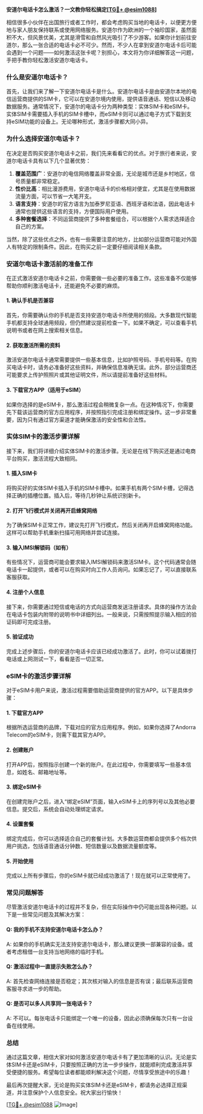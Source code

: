 **安道尔电话卡怎么激活？一文教你轻松搞定[[TG💪+ @esim1088](https://t.me/s/esim1088)]**

相信很多小伙伴在出国旅行或者工作时，都会考虑购买当地的电话卡，以便更方便地与家人朋友保持联系或使用网络服务。安道尔作为欧洲的一个袖珍国家，虽然面积不大，但风景优美，尤其是滑雪和自然风光吸引了不少游客。如果你计划前往安道尔，那么一张合适的电话卡必不可少。然而，不少人在拿到安道尔电话卡后可能会遇到一个问题——如何激活这张卡呢？别担心，本文将为你详细解答这一问题，手把手教你轻松激活安道尔电话卡。

### 什么是安道尔电话卡？

首先，让我们来了解一下安道尔电话卡是什么。安道尔电话卡是由安道尔本地的电信运营商提供的SIM卡，它可以在安道尔境内使用，提供语音通话、短信以及移动数据服务。通常情况下，安道尔的电话卡分为两种类型：实体SIM卡和eSIM卡。实体SIM卡需要插入手机的SIM卡槽中，而eSIM卡则可以通过电子方式下载到支持eSIM功能的设备上。无论哪种形式，激活步骤都大同小异。

### 为什么选择安道尔电话卡？

在决定是否购买安道尔电话卡之前，我们先来看看它的优点。对于旅行者来说，安道尔电话卡具有以下几个显著优势：

1. **覆盖范围广**：安道尔的电信网络覆盖非常全面，无论是城市还是乡村地区，信号质量都非常稳定。
2. **性价比高**：相比漫游费用，安道尔电话卡的价格相对便宜，尤其是在使用数据流量方面，可以节省一大笔开支。
3. **语言支持**：安道尔的官方语言为加泰罗尼亚语、西班牙语和法语，因此电话卡通常也提供这些语言的支持，方便国际用户使用。
4. **多种套餐选择**：不同运营商提供了多种套餐组合，可以根据个人需求选择适合自己的方案。

当然，除了这些优点之外，也有一些需要注意的地方，比如部分运营商可能对外国人有特定的限制条件。因此，在购买之前一定要仔细阅读相关条款。

### 安道尔电话卡激活前的准备工作

在正式激活安道尔电话卡之前，你需要做一些必要的准备工作。这些准备不仅能够帮助你顺利激活电话卡，还能避免不必要的麻烦。

#### 1. 确认手机是否兼容

首先，你需要确认你的手机是否支持安道尔电话卡所使用的频段。大多数现代智能手机都支持全球通用频段，但仍然建议提前检查一下。如果不确定，可以查看手机说明书或者在网上搜索相关信息。

#### 2. 获取激活所需的资料

激活安道尔电话卡通常需要提供一些基本信息，比如护照号码、手机号码等。在购买电话卡时，请务必准备好这些资料，并确保信息准确无误。此外，部分运营商还可能要求上传护照照片或其他证明文件，所以请提前准备好这些材料。

#### 3. 下载官方APP（适用于eSIM）

如果你选择的是eSIM卡，那么激活过程会稍微复杂一点。在这种情况下，你需要先下载该运营商的官方应用程序，并按照指引完成注册和绑定操作。这一步非常重要，因为只有通过官方渠道才能确保激活的安全性和合法性。

### 实体SIM卡的激活步骤详解

接下来，我们将详细介绍实体SIM卡的激活步骤。无论是在线下购买还是通过电商平台购买，激活流程大致相同。

#### 1. 插入SIM卡

将购买好的实体SIM卡插入手机的SIM卡槽中。如果手机有两个SIM卡槽，记得选择正确的插槽位置。插入后，等待几秒钟让系统识别新卡。

#### 2. 打开飞行模式并关闭再开启蜂窝网络

为了确保SIM卡正常工作，建议先打开飞行模式，然后关闭再开启蜂窝网络功能。这样可以帮助手机重新扫描可用网络并尝试连接。

#### 3. 输入IMSI解锁码（如有）

有些情况下，运营商可能会要求输入IMSI解锁码来激活SIM卡。这个代码通常会随电话卡一起提供，或者可以在购买时向工作人员询问。如果忘记了，可以直接联系客服获取。

#### 4. 注册个人信息

接下来，你需要通过短信或电话的方式向运营商发送注册请求。具体的操作方法会在电话卡包装内附带的说明书中详细列出。一般来说，只需按照提示输入相应的验证码即可完成注册。

#### 5. 验证成功

完成上述步骤后，你的安道尔电话卡应该已经成功激活了。此时，你可以试着拨打电话或上网测试一下，看看是否一切正常。

### eSIM卡的激活步骤详解

对于eSIM卡用户来说，激活过程需要借助运营商提供的官方APP。以下是具体步骤：

#### 1. 下载官方APP

根据所选运营商的品牌，下载对应的官方应用程序。例如，如果你选择了Andorra Telecom的eSIM卡，则需下载其官方APP。

#### 2. 创建账户

打开APP后，按照指示创建一个新的账户。在此过程中，你需要填写一些基本信息，如姓名、邮箱地址等。

#### 3. 绑定eSIM卡

在创建完账户之后，进入“绑定eSIM”页面，输入eSIM卡上的序列号以及其他必要信息。提交后，系统会自动处理绑定请求。

#### 4. 设置套餐

绑定完成后，你可以选择适合自己的套餐计划。大多数运营商都会提供多个档次供用户挑选，包括语音通话分钟数、短信数量以及数据流量额度等。

#### 5. 开始使用

完成以上所有步骤后，你的eSIM卡就已经成功激活了！现在就可以正常使用了。

### 常见问题解答

尽管激活安道尔电话卡的过程并不复杂，但在实际操作中仍可能出现各种问题。以下是一些常见问题及其解决方案：

#### Q: 我的手机不支持安道尔电话卡怎么办？
A: 如果你的手机确实无法支持安道尔电话卡，那么建议更换一部兼容的设备。或者考虑租借一台支持当地网络的临时手机。

#### Q: 激活过程中一直提示失败怎么办？
A: 首先检查网络连接是否稳定；其次核对输入的信息是否有误；最后联系运营商客服寻求进一步的帮助。

#### Q: 是否可以多人共享同一张电话卡？
A: 不可以。每张电话卡只能绑定一个唯一的设备，因此必须确保每次只有一台设备在线使用。

### 总结

通过这篇文章，相信大家对如何激活安道尔电话卡有了更加清晰的认识。无论是实体SIM卡还是eSIM卡，只要按照正确的方法一步步操作，就能顺利完成激活并享受便捷的服务。希望每位读者都能顺利解决这个问题，尽情享受旅途中的乐趣！

最后再次提醒大家，无论是购买实体SIM卡还是eSIM卡，都请务必选择正规渠道，并注意保护个人信息安全。祝大家出行愉快！

[[TG💪+ @esim1088](https://t.me/s/esim1088) ![Image](https://i.postimg.cc/4NQfJmqS/Snipaste-2025-05-13-00-14-12.png)]